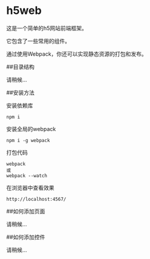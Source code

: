 # h5web

这是一个简单的h5网站前端框架。

它包含了一些常用的组件。

通过使用Webpack，你还可以实现静态资源的打包和发布。

##目录结构

请稍候...

##安装方法

安装依赖库
```
npm i
```

安装全局的webpack
```
npm i -g webpack
```

打包代码
```
webpack
或
webpack --watch
```

在浏览器中查看效果
```
http://localhost:4567/
```

##如何添加页面

请稍候...

##如何添加控件

请稍候...